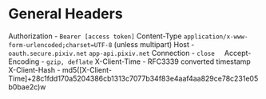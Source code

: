 # General Headers

Authorization - `Bearer [access token]`
Content-Type `application/x-www-form-urlencoded;charset=UTF-8` (unless multipart)
Host - `oauth.secure.pixiv.net` `app-api.pixiv.net`
Connection - `close`    
Accept-Encoding - `gzip, deflate`
X-Client-Time - RFC3339 converted timestamp
X-Client-Hash - md5([X-Client-Time]+28c1fdd170a5204386cb1313c7077b34f83e4aaf4aa829ce78c231e05b0bae2c)w
